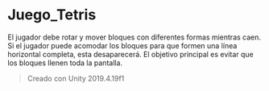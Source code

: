 # Juego_Tetris
El jugador debe rotar y mover bloques con diferentes formas mientras caen. Si el jugador puede acomodar los bloques para que formen una línea horizontal completa, esta desaparecerá. El objetivo principal es evitar que los bloques llenen toda la pantalla.

> Creado con Unity 2019.4.19f1
